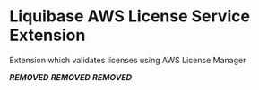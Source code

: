 # Liquibase AWS License Service Extension
Extension which validates licenses using AWS License Manager

***REMOVED***
***REMOVED***
***REMOVED***